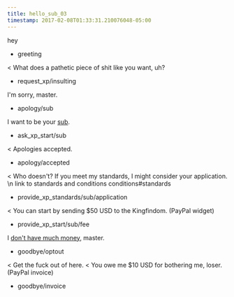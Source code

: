 ```yaml
---
title: hello_sub_03
timestamp: 2017-02-08T01:33:31.210076048-05:00
---
```


hey
* greeting

< What does a pathetic piece of shit like you want, uh?
* request_xp/insulting

I'm sorry, master.
* apology/sub

I want to be your [sub](experience).
* ask_xp_start/sub

< Apologies accepted.
* apology/accepted

< Who doesn't? If you meet my standards, I might consider your application.
\n link to standards and conditions conditions#standards
* provide_xp_standards/sub/application

< You can start by sending $50 USD to the Kingfindom. (PayPal widget)
* provide_xp_start/sub/fee

I [don't have much money](optout), master.
* goodbye/optout

< Get the fuck out of here.
< You owe me $10 USD for bothering me, loser. (PayPal invoice)
* goodbye/invoice
